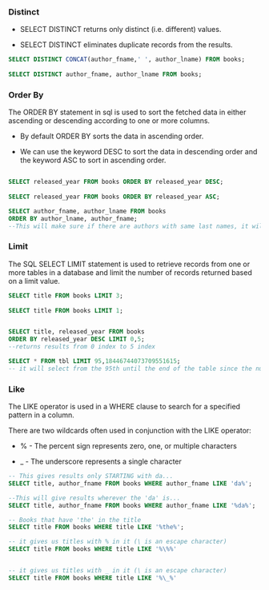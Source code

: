 ### Distinct 

* SELECT DISTINCT returns only distinct (i.e. different) values.

* SELECT DISTINCT eliminates duplicate records from the results.

```sql
SELECT DISTINCT CONCAT(author_fname,' ', author_lname) FROM books;
 
SELECT DISTINCT author_fname, author_lname FROM books;
```

### Order By

The ORDER BY statement in sql is used to sort the fetched data in either ascending or descending according to one or more columns.

* By default ORDER BY sorts the data in ascending order.

* We can use the keyword DESC to sort the data in descending order and the keyword ASC to sort in ascending order.

```sql

SELECT released_year FROM books ORDER BY released_year DESC;
 
SELECT released_year FROM books ORDER BY released_year ASC;

SELECT author_fname, author_lname FROM books 
ORDER BY author_lname, author_fname; 
--This will make sure if there are authors with same last names, it will sort them by their first name alphabetically (probably spelled that wrong)
```


### Limit 

The SQL SELECT LIMIT statement is used to retrieve records from one or more tables in a database and limit the number of records returned based on a limit value.

```sql
SELECT title FROM books LIMIT 3;
 
SELECT title FROM books LIMIT 1;


SELECT title, released_year FROM books 
ORDER BY released_year DESC LIMIT 0,5;
--returns results from 0 index to 5 index

SELECT * FROM tbl LIMIT 95,18446744073709551615;
-- it will select from the 95th until the end of the table since the number is much greater than the actual data
```


### Like 

The LIKE operator is used in a WHERE clause to search for a specified pattern in a column.

There are two wildcards often used in conjunction with the LIKE operator:

* % - The percent sign represents zero, one, or multiple characters

* _ - The underscore represents a single character


```sql
-- This gives results only STARTING with da...
SELECT title, author_fname FROM books WHERE author_fname LIKE 'da%';

--This will give results wherever the 'da' is...
SELECT title, author_fname FROM books WHERE author_fname LIKE '%da%';

-- Books that have 'the' in the title
SELECT title FROM books WHERE title LIKE '%the%';
```

```sql
-- it gives us titles with % in it (\ is an escape character)
SELECT title FROM books WHERE title LIKE '%\%%'


-- it gives us titles with _ in it (\ is an escape character)
SELECT title FROM books WHERE title LIKE '%\_%'
```